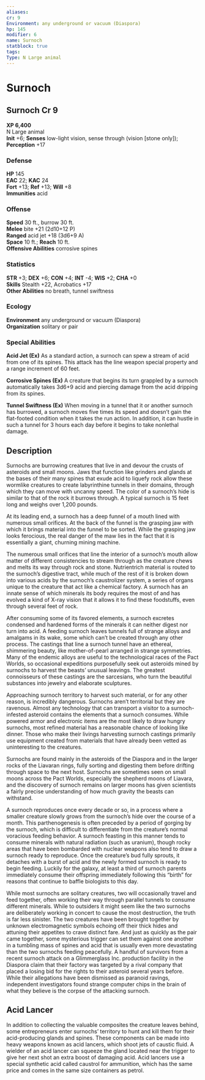 ```yaml
---
aliases: 
cr: 9
Environment: any underground or vacuum (Diaspora)  
hp: 145
modifier: 6
name: Surnoch
statblock: true
tags: 
Type: N Large animal  
---
```


# Surnoch

## Surnoch Cr 9

**XP 6,400**  
N Large animal  
**Init** +6; **Senses** low-light vision, sense through (vision \[stone only\]); **Perception** +17  

### Defense

**HP** 145  
**EAC** 22; **KAC** 24  
**Fort** +13; **Ref** +13; **Will** +8  
**Immunities** acid  

### Offense

**Speed** 30 ft., burrow 30 ft.  
**Melee** bite +21 (2d10+12 P)  
**Ranged** acid jet +18 (3d6+9 A)  
**Space** 10 ft.; **Reach** 10 ft.  
**Offensive Abilities** corrosive spines

### Statistics

**STR** +3; **DEX** +6; **CON** +4; **INT** -4; **WIS** +2; **CHA** +0  
**Skills** Stealth +22, Acrobatics +17  
**Other Abilities** no breath, tunnel swiftness

### Ecology

**Environment** any underground or vacuum (Diaspora)  
**Organization** solitary or pair

### Special Abilities

**Acid Jet (Ex)** As a standard action, a surnoch can spew a stream of acid from one of its spines. This attack has the line weapon special property and a range increment of 60 feet.

**Corrosive Spines (Ex)** A creature that begins its turn grappled by a surnoch automatically takes 3d6+9 acid and piercing damage from the acid dripping from its spines.

**Tunnel Swiftness (Ex)** When moving in a tunnel that it or another surnoch has burrowed, a surnoch moves five times its speed and doesn’t gain the flat-footed condition when it takes the run action. In addition, it can hustle in such a tunnel for 3 hours each day before it begins to take nonlethal damage.

## Description

Surnochs are burrowing creatures that live in and devour the crusts of asteroids and small moons. Jaws that function like grinders and glands at the bases of their many spines that exude acid to liquefy rock allow these wormlike creatures to create labyrinthine tunnels in their domains, through which they can move with uncanny speed. The color of a surnoch’s hide is similar to that of the rock it burrows through. A typical surnoch is 15 feet long and weighs over 1,200 pounds.

At its leading end, a surnoch has a deep funnel of a mouth lined with numerous small orifices. At the back of the funnel is the grasping jaw with which it brings material into the funnel to be sorted. While the grasping jaw looks ferocious, the real danger of the maw lies in the fact that it is essentially a giant, churning mining machine.

The numerous small orifices that line the interior of a surnoch’s mouth allow matter of different consistencies to stream through as the creature chews and melts its way through rock and stone. Nutrientrich material is routed to the surnoch’s digestive tract, while much of the rest of it is broken down into various acids by the surnoch’s caustrolizer system, a series of organs unique to the creature that act like a chemical factory. A surnoch has an innate sense of which minerals its body requires the most of and has evolved a kind of X-ray vision that it allows it to find these foodstuffs, even through several feet of rock.

After consuming some of its favored elements, a surnoch excretes condensed and hardened forms of the minerals it can neither digest nor turn into acid. A feeding surnoch leaves tunnels full of strange alloys and amalgams in its wake, some which can’t be created through any other process. The castings that line a surnoch tunnel have an ethereal, shimmering beauty, like mother-of-pearl arranged in strange symmetries. Many of the endemic alloys are useful to the technological races of the Pact Worlds, so occasional expeditions purposefully seek out asteroids mined by surnochs to harvest the beasts’ unusual leavings. The greatest connoisseurs of these castings are the sarcesians, who turn the beautiful substances into jewelry and elaborate sculptures.

Approaching surnoch territory to harvest such material, or for any other reason, is incredibly dangerous. Surnochs aren’t territorial but they are ravenous. Almost any technology that can transport a visitor to a surnoch-infested asteroid contains the elements that a surnoch consumes. While powered armor and electronic items are the most likely to draw hungry surnochs, most refined material has a reasonable chance of looking like dinner. Those who make their livings harvesting surnoch castings primarily use equipment created from materials that have already been vetted as uninteresting to the creatures.

Surnochs are found mainly in the asteroids of the Diaspora and in the larger rocks of the Liavaran rings, fully sorting and digesting them before drifting through space to the next host. Surnochs are sometimes seen on small moons across the Pact Worlds, especially the shepherd moons of Liavara, and the discovery of surnoch remains on larger moons has given scientists a fairly precise understanding of how much gravity the beasts can withstand.

A surnoch reproduces once every decade or so, in a process where a smaller creature slowly grows from the surnoch’s hide over the course of a month. This parthenogenesis is often preceded by a period of gorging by the surnoch, which is difficult to differentiate from the creature’s normal voracious feeding behavior. A surnoch feasting in this manner tends to consume minerals with natural radiation (such as uranium), though rocky areas that have been bombarded with nuclear weapons also tend to draw a surnoch ready to reproduce. Once the creature’s bud fully sprouts, it detaches with a burst of acid and the newly formed surnoch is ready to begin feeding. Luckily for the galaxy, at least a third of surnoch parents immediately consume their offspring immediately following this “birth” for reasons that continue to baffle biologists to this day.

While most surnochs are solitary creatures, two will occasionally travel and feed together, often working their way through parallel tunnels to consume different minerals. While to outsiders it might seem like the two surnochs are deliberately working in concert to cause the most destruction, the truth is far less sinister. The two creatures have been brought together by unknown electromagnetic symbols echoing off their thick hides and attuning their appetites to crave distinct fare. And just as quickly as the pair came together, some mysterious trigger can set them against one another in a tumbling mass of spines and acid that is usually even more devastating than the two surnochs feeding peacefully. A handful of survivors from a recent surnoch attack on a Glimmerglass Inc. production facility in the Diaspora claim that their factory was targeted by a rival company that placed a losing bid for the rights to their asteroid several years before. While their allegations have been dismissed as paranoid ravings, independent investigators found strange computer chips in the brain of what they believe is the corpse of the attacking surnoch.

## Acid Lancer

In addition to collecting the valuable composites the creature leaves behind, some entrepreneurs enter surnochs’ territory to hunt and kill them for their acid-producing glands and spines. These components can be made into heavy weapons known as acid lancers, which shoot jets of caustic fluid. A wielder of an acid lancer can squeeze the gland located near the trigger to give her next shot an extra boost of damaging acid. Acid lancers use a special synthetic acid called caustrol for ammunition, which has the same price and comes in the same size containers as petrol.
